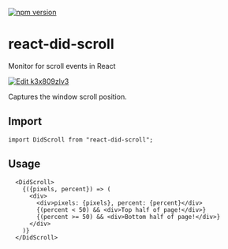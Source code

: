 [![npm version](https://badge.fury.io/js/react-did-scroll.svg)](https://badge.fury.io/js/react-did-scroll)

# react-did-scroll
Monitor for scroll events in React

[![Edit k3x809zlv3](https://codesandbox.io/static/img/play-codesandbox.svg)](https://codesandbox.io/s/k3x809zlv3?hidenavigation=1&view=editor)

Captures the window scroll position.

## Import

```
import DidScroll from "react-did-scroll";
```

## Usage

```
  <DidScroll>
    {({pixels, percent}) => (
      <div>
        <div>pixels: {pixels}, percent: {percent}</div>
        {(percent < 50) && <div>Top half of page!</div>}
        {(percent >= 50) && <div>Bottom half of page!</div>}
      </div>
    )}
  </DidScroll>
 ```

